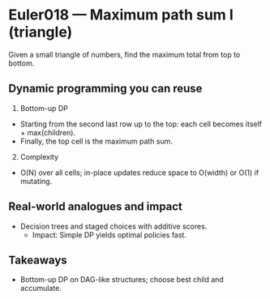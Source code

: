 # Euler018 — Maximum path sum I (triangle)

Given a small triangle of numbers, find the maximum total from top to bottom.

## Dynamic programming you can reuse

1) Bottom-up DP
- Starting from the second last row up to the top: each cell becomes itself + max(children).
- Finally, the top cell is the maximum path sum.

2) Complexity
- O(N) over all cells; in-place updates reduce space to O(width) or O(1) if mutating.

## Real-world analogues and impact
- Decision trees and staged choices with additive scores.
  - Impact: Simple DP yields optimal policies fast.

## Takeaways
- Bottom-up DP on DAG-like structures; choose best child and accumulate.
